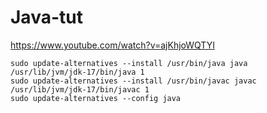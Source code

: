 # Java-tut

https://www.youtube.com/watch?v=ajKhjoWQTYI


    sudo update-alternatives --install /usr/bin/java java /usr/lib/jvm/jdk-17/bin/java 1
    sudo update-alternatives --install /usr/bin/javac javac /usr/lib/jvm/jdk-17/bin/javac 1
    sudo update-alternatives --config java


